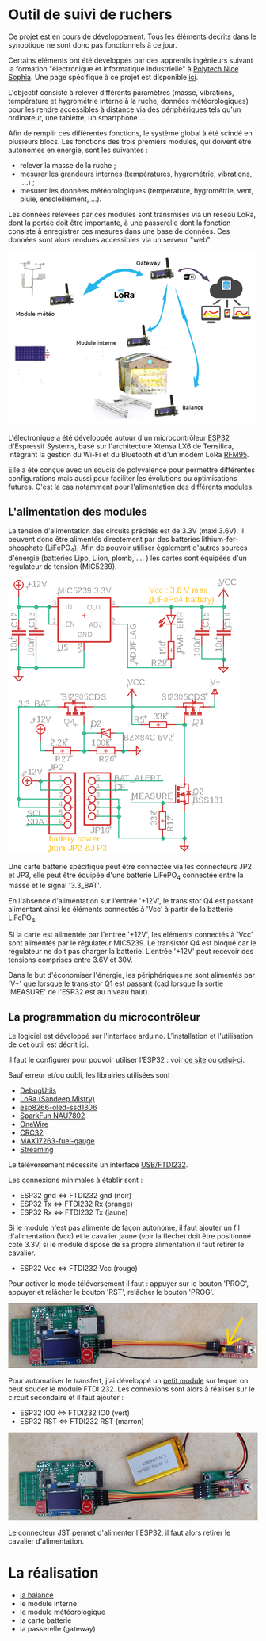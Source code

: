 # Outil de suivi de ruchers
Ce projet est en cours de développement. Tous les éléments décrits dans le synoptique ne sont donc pas fonctionnels à ce jour.

Certains éléments ont été développés par des apprentis ingénieurs suivant la formation "électronique et informatique industrielle" à 
[Polytech Nice Sophia](http://unice.fr/polytechnice/fr). Une page spécifique à ce projet est disponible [ici](http://rucher.polytech.unice.fr/).  

L'objectif consiste à relever différents paramètres (masse, vibrations, température et hygrométrie interne à la ruche, données météorologiques) pour les rendre accessibles à distance via des périphériques tels qu'un ordinateur, une tablette, un smartphone ....  
 
Afin de remplir ces différentes fonctions, le système global à été scindé en plusieurs blocs. Les fonctions des trois premiers modules, qui doivent être autonomes en énergie, sont les suivantes :

* relever la masse de la ruche ;
* mesurer les grandeurs internes (températures, hygrométrie, vibrations, ....) ;
* mesurer les données météorologiques (température, hygrométrie, vent, pluie, ensoleillement, ...).

Les données relevées par ces modules sont transmises via un réseau LoRa, dont la portée doit être importante, à une passerelle dont la fonction consiste à enregistrer ces mesures dans une base de données. Ces données sont alors rendues accessibles via un serveur "web". 

![synoptique](/Images/croquis_rucher.png)

L'électronique a été développée autour d'un microcontrôleur [ESP32](http://esp32.net/) d'Espressif Systems, basé sur l'architecture Xtensa LX6 de Tensilica, intégrant la gestion du Wi-Fi et du Bluetooth et d'un modem LoRa [RFM95](https://www.hoperf.com/modules/lora/RFM95.html).

Elle a été conçue avec un soucis de polyvalence pour permettre différentes configurations mais aussi pour faciliter les évolutions ou optimisations futures. C'est la cas notamment pour l'alimentation des différents modules.

## L'alimentation des modules

La tension d'alimentation des circuits précités est de 3.3V (maxi 3.6V). Il peuvent donc être alimentés directement par des batteries lithium-fer-phosphate (LiFePO<sub>4</sub>). Afin de pouvoir utiliser également d'autres sources d'énergie (batteries Lipo, Liion, plomb, .... ) les cartes sont équipées d'un régulateur de tension (MIC5239).

![alimentation](/Images/alim.png)

Une carte batterie spécifique peut être connectée via les connecteurs JP2 et JP3, elle peut être équipée d'une batterie LiFePO<sub>4</sub> connectée entre la masse et le signal '3.3_BAT'.

En l'absence d'alimentation sur l'entrée '+12V', le transistor Q4 est passant alimentant ainsi les éléments connectés à 'Vcc' à partir de la batterie LiFePO<sub>4</sub>. 

Si la carte est alimentée par l'entrée '+12V', les éléments connectés à 'Vcc' sont alimentés par le régulateur MIC5239. Le transistor Q4 est bloqué car le régulateur ne doit pas charger la batterie. L'entrée '+12V' peut recevoir des tensions comprises entre 3.6V et 30V. 
<!-- Les cartes sont généralement prévues pour recevoir un régulateur en boîtier :

* soit SOT-223,
* soit MSOP.-->

Dans le but d'économiser l'énergie, les périphériques ne sont alimentés par 'V+' que lorsque le transistor Q1 est passant (cad lorsque la sortie 'MEASURE' de l'ESP32 est au niveau haut).

## La programmation du microcontrôleur

Le logiciel est développé sur l'interface arduino. L’installation et l'utilisation de cet outil est décrit
[ici](https://www.arduino-france.com/tutoriels/ide-arduino-installation-et-utilisation/).

Il faut le configurer pour pouvoir utiliser l'ESP32 : voir 
[ce site](http://electroniqueamateur.blogspot.com/2019/07/programmer-lesp32-avec-lide-arduino.html)
ou [celui-ci](http://emery.claude.free.fr/esp32-idearduino.html).

Sauf erreur et/ou oubli, les librairies utilisées sont : 

* [DebugUtils](https://github.com/SensorsIot/DebugUtils/blob/master/DebugUtils/DebugUtils.h)
* [LoRa (Sandeep Mistry)](https://github.com/sandeepmistry/arduino-LoRa)
* [esp8266-oled-ssd1306](https://github.com/ThingPulse/esp8266-oled-ssd1306)
* [SparkFun NAU7802](https://github.com/sparkfun/SparkFun_Qwiic_Scale_NAU7802_Arduino_Library)
* [OneWire](https://www.pjrc.com/teensy/td_libs_OneWire.html)
* [CRC32](https://github.com/bakercp/CRC32)
* [MAX17263-fuel-gauge](https://github.com/avandalen/Arduino-MAX17263-fuel-gauge-library)
* [Streaming](https://github.com/janelia-arduino/Streaming)

Le téléversement nécessite un interface 
[USB/FTDI232](https://www.google.com/search?q=ftdi232&tbm=isch&ved=2ahUKEwj_ld-KopTvAhUEgM4BHXQxAnQQ2-cCegQIABAA&oq=ftdi232&gs_lcp=CgNpbWcQAzIECCMQJzIECCMQJzICCAAyAggAMgQIABAeMgQIABAeMgQIABAeMgQIABAeMgQIABAeMgYIABAKEBhQ8tsCWPLbAmDG3QJoAHAAeACAAViIAViSAQExmAEAoAEBqgELZ3dzLXdpei1pbWfAAQE&sclient=img&ei=FZQ_YL-3KYSAur4P9OKIoAc&bih=596&biw=1417&client=ubuntu&hs=15p).

Les connexions minimales à établir sont :

* ESP32 gnd <=> FTDI232 gnd (noir)
* ESP32 Tx <=> FTDI232 Rx (orange)
* ESP32 Rx <=> FTDI232 Tx (jaune)

Si le module n'est pas alimenté de façon autonome, il faut ajouter un fil d'alimentation (Vcc) et le cavalier jaune (voir la flèche) doit être positionné coté 3.3V, si le module dispose de sa propre alimentation il faut retirer le cavalier.

* ESP32 Vcc <=> FTDI232 Vcc (rouge)

Pour activer le mode téléversement il faut : appuyer sur le bouton 'PROG', appuyer et relâcher le bouton 'RST', 
relâcher le bouton 'PROG'.

![ftdi](/Images/ftdi.png)

Pour automatiser le transfert, j'ai développé un 
[petit module](/usb-ftdi232/README.md)
sur lequel on peut souder le module FTDI 232. 
Les connexions sont alors à réaliser sur le circuit secondaire et il faut ajouter :

* ESP32 IO0 <=> FTDI232 IO0 (vert)
* ESP32 RST <=> FTDI232 RST (marron)

![module-ftdi](/Images/module-ftdi.png)

Le connecteur JST permet d'alimenter l'ESP32, il faut alors retirer le cavalier d'alimentation.





# La réalisation 

* [la balance](/Balance/README.md#la-balance)
* le module interne
* le module météorologique
* la carte batterie
* la passerelle (gateway)

